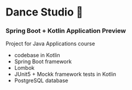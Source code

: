# Dance Studio :dancer:
### Spring Boot + Kotlin Application Preview
Project for Java Applications course
- codebase in Kotlin
- Spring Boot framework
- Lombok
- JUnit5 + Mockk framework tests in Kotlin
- PostgreSQL database
